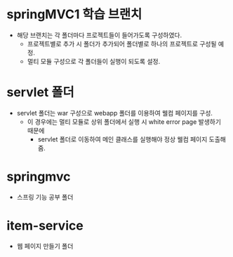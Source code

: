 # springMVC1 학습 브랜치

- 해당 브랜치는 각 폴더마다 프로젝트들이 들어가도록 구성하였다.
  - 프로젝트별로 추가 시 폴더가 추가되어 폴더별로 하나의 프로젝트로 구성될 예정.
  - 멀티 모듈 구성으로 각 폴더들이 실행이 되도록 설정.

# servlet 폴더

- servlet 폴더는 war 구성으로 webapp 폴더를 이용하여 웰컴 페이지를 구성.
  - 이 경우에는 멀티 모듈로 상위 폴더에서 실행 시 white error page 발생하기 때문에
    - servlet 폴더로 이동하여 메인 클래스를 실행해야 정상 웰컴 페이지 도출해줌.

# springmvc

- 스프링 기능 공부 폴더

# item-service

- 웹 페이지 만들기 폴더